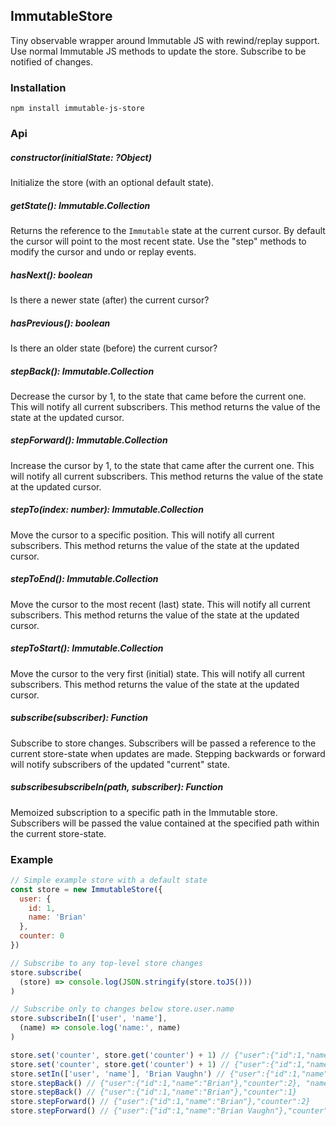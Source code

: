 ImmutableStore
-----
Tiny observable wrapper around Immutable JS with rewind/replay support.
Use normal Immutable JS methods to update the store.
Subscribe to be notified of changes.

### Installation
```
npm install immutable-js-store
```

### Api

##### constructor(initialState: ?Object)
Initialize the store (with an optional default state).

##### getState(): Immutable.Collection
Returns the reference to the `Immutable` state at the current cursor.
By default the cursor will point to the most recent state.
Use the "step" methods to modify the cursor and undo or replay events.

##### hasNext(): boolean
Is there a newer state (after) the current cursor?

##### hasPrevious(): boolean
Is there an older state (before) the current cursor?

##### stepBack(): Immutable.Collection
Decrease the cursor by 1, to the state that came before the current one.
This will notify all current subscribers.
This method returns the value of the state at the updated cursor.

##### stepForward(): Immutable.Collection
Increase the cursor by 1, to the state that came after the current one.
This will notify all current subscribers.
This method returns the value of the state at the updated cursor.

##### stepTo(index: number): Immutable.Collection
Move the cursor to a specific position.
This will notify all current subscribers.
This method returns the value of the state at the updated cursor.

##### stepToEnd(): Immutable.Collection
Move the cursor to the most recent (last) state.
This will notify all current subscribers.
This method returns the value of the state at the updated cursor.

##### stepToStart(): Immutable.Collection
Move the cursor to the very first (initial) state.
This will notify all current subscribers.
This method returns the value of the state at the updated cursor.

##### subscribe(subscriber): Function
Subscribe to store changes.
Subscribers will be passed a reference to the current store-state when updates are made.
Stepping backwards or forward will notify subscribers of the updated "current" state.

##### subscribesubscribeIn(path, subscriber): Function
Memoized subscription to a specific path in the Immutable store.
Subscribers will be passed the value contained at the specified path within the current store-state.

### Example
```js
// Simple example store with a default state
const store = new ImmutableStore({
  user: {
    id: 1,
    name: 'Brian'
  },
  counter: 0
})

// Subscribe to any top-level store changes
store.subscribe(
  (store) => console.log(JSON.stringify(store.toJS()))
)

// Subscribe only to changes below store.user.name
store.subscribeIn(['user', 'name'],
  (name) => console.log('name:', name)
)

store.set('counter', store.get('counter') + 1) // {"user":{"id":1,"name":"Brian"},"counter":1}
store.set('counter', store.get('counter') + 1) // {"user":{"id":1,"name":"Brian"},"counter":2}
store.setIn(['user', 'name'], 'Brian Vaughn') // {"user":{"id":1,"name":"Brian Vaughn"},"counter":2}, "name: Brian Vaughn"
store.stepBack() // {"user":{"id":1,"name":"Brian"},"counter":2}, "name: Brian"
store.stepBack() // {"user":{"id":1,"name":"Brian"},"counter":1}
store.stepForward() // {"user":{"id":1,"name":"Brian"},"counter":2}
store.stepForward() // {"user":{"id":1,"name":"Brian Vaughn"},"counter":2}, "name: Brian Vaughn"
```

